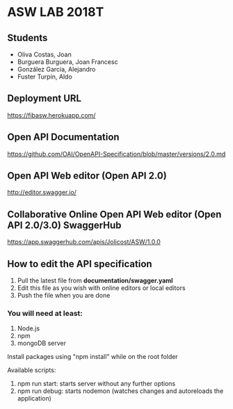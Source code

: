 # ASW LAB 2018T

## Students

* Oliva Costas, Joan
* Burguera Burguera, Joan Francesc
* González García, Alejandro
* Fuster Turpin, Aldo

## Deployment URL
https://fibasw.herokuapp.com/

## Open API Documentation
https://github.com/OAI/OpenAPI-Specification/blob/master/versions/2.0.md

## Open API Web editor (Open API 2.0) 
http://editor.swagger.io/

## Collaborative Online Open API Web editor (Open API 2.0/3.0) SwaggerHub
https://app.swaggerhub.com/apis/Jolicost/ASW/1.0.0

## How to edit the API specification
1. Pull the latest file from **documentation/swagger.yaml**
1. Edit this file as you wish with online editors or local editors
1. Push the file when you are done

### You will need at least:

1. Node.js
1. npm
1. mongoDB server

Install packages using "npm install" while on the root folder

Available scripts:
1. npm run start: starts server without any further options
1. npm run debug: starts nodemon (watches changes and autoreloads the application)
